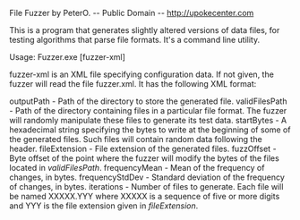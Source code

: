 File Fuzzer by PeterO. -- Public Domain -- http://upokecenter.com

This is a program that generates slightly altered versions
of data files, for testing algorithms that parse file formats.
It's a command line utility.

Usage:
Fuzzer.exe [fuzzer-xml]

fuzzer-xml is an XML file specifying configuration data. If not given, the fuzzer will
read the file fuzzer.xml. It has the following XML format:

<fuzzer>
 <outputPath></outputPath>
 <validFilesPath></validFilesPath>
 <validFilesPattern></validFilesPattern>
 <startBytes></startBytes>
 <fileExtension></fileExtension>
 <fuzzOffset></fuzzOffset>
 <frequencyMean></frequencyMean>
 <frequencyStdDev></frequencyStdDev>
 <iterations></iterations>
</fuzzer>

outputPath - Path of the directory to store the generated file.
validFilesPath - Path of the directory containing files in a particular file
format. The fuzzer will randomly manipulate these files to generate its
test data.
startBytes - A hexadecimal string specifying the bytes to write at the
beginning of some of the generated files. Such files will contain random
data following the header.
fileExtension - File extension of the generated files.
fuzzOffset - Byte offset of the point where the fuzzer will modify the
bytes of the files located in _validFilesPath_.
frequencyMean - Mean of the frequency of changes, in bytes.
frequencyStdDev - Standard deviation of the frequency of changes, in bytes.
iterations - Number of files to generate. Each file will be named XXXXX.YYY
where XXXXX is a sequence of five or more digits and YYY is the file
extension given in _fileExtension_.
